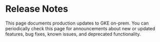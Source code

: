 #  Release Notes

This page documents production updates to GKE on-prem. You can periodically
check this page for announcements about new or updated features, bug fixes,
known issues, and deprecated functionality.

